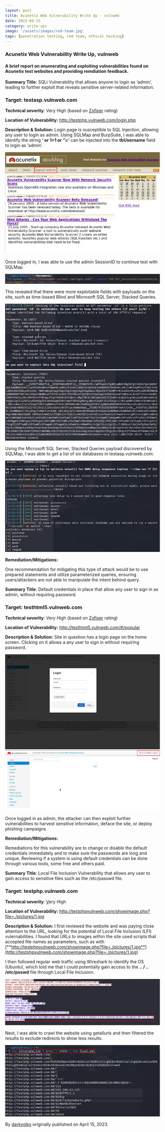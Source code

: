 ```yaml
---
layout: post
title: Acunetix Web Vulnerability Write Up - vulnweb
date: 2023-04-15
category: write-ups
image: '/assets/images/red-team.jpg'
tags: [penetration testing, red team, ethical hacking]
---
```


### Acunetix Web Vulnerability Write Up, vulnweb

#### A brief report on enumerating and exploiting vulnerabilities found on Acunetix test websites and providing remdiation feedback.

**Summary Title**: SQLi Vulnerability that allows anyone to login as ‘admin’, leading to further exploit that reveals sensitive server-related information.

### **Target:** testasp.vulnweb.com

**Technical severity**: Very High (based on [Zofixer](https://zofixer.com/vulnerability-definitions/) rating)

**Location of Vulnerability:** <http://testphp.vulnweb.com/login.php>

**Description & Solution:** Login page is susceptible to SQL Injection, allowing any user to login as admin. Using SQLMap and BurpSuite, I was able to identify the string **‘ or 1=1 or ‘’=’** can be injected into the **tbUsername** field to login as ‘admin’.

![](/assets/images/0oZdHkq1FW9B04hN4.png)

Once logged in, I was able to use the admin SessionID to continue test with SQLMap.

![](/assets/images/0BZMwEMyTtqvyuBf2.png)

This revealed that there were more exploitable fields with payloads on the site, such as time-based Blind and Microsoft SQL Server, Stacked Queries.

![](/assets/images/0A5ZSrm_myX2Frzuj.jpg)![](/assets/images/0h1deomXn9_b-8gIo.png)

Using the Microsoft SQL Server, Stacked Queries payload discovered by SQLMap, I was able to get a list of six databases in testasp.vulnweb.com:

![](/assets/images/0DrMwm_62jBMWxUnW.jpg)

**Remediation/Mitigations:**

One recommendation for mitigating this type of attack would be to use prepared statements and utilize parameterized queries, ensuring users/attackers are not able to manipulate the intent behind query.

**Summary Title**: Default credentials in place that allow any user to sign in as admin, without requiring password.

### **Target:** testhtml5.vulnweb.com

**Technical severity**: Very High (based on [Zofixer](https://zofixer.com/vulnerability-definitions/) rating)

**Location of Vulnerability:** <http://testhtml5.vulnweb.com/#/popular>

**Description & Solution:** Site in question has a login page on the home screen. Clicking on it allows a any user to sign in without requiring password.

![](/assets/images/0mwtAVumWCd2s8QoP.png)![](/assets/images/0zsmYy5hKDRmEeGkT.png)

Once logged in as admin, the attacker can then exploit further vulnerabilities to harvest sensitive information, deface the site, or deploy phishing campaigns.

**Remediation/Mitigations:**

Remediations for this vulnerability are to change or disable the default credentials immediately and to make sure the passwords are long and unique. Reviewing if a system is using default credentials can be done through various tools, some free and others paid.

**Summary Title**: Local File Inclusion Vulnerability that allows any user to gain access to sensitive files such as the /etc/passwd file.

### **Target:** testphp.vulnweb.com

**Technical severity**: [V](https://hostcogent.us14.list-manage.com/track/click?u=56c2f1609abf8ac0808259d18&id=a9808ad4ad&e=7c378303b1)ery High

**Location of Vulnerability:** <http://testphpvulnweb.com/showimage.php?file=./pictures/1.jpg>

**Description & Solution:** I first reviewed the website and was paying close attention to the URL, looking for the potential of Local File Inclusion (LFI) vulernabilities. I found that URLs to images within the site used scripts that accepted file names as parameters, such as with [**http://testphpvulnweb.com/showimage.php?file=./pictures/1.jpg**](http://testphpvulnweb.com/showimage.php?file=./pictures/1.jpg)

I then followed regular web traffic using Wireshark to identify the OS (Ubuntu), which told me that I could potentially gain access to the **.. / .. /etc/psswd** file through Local File Inclusion.

![](/assets/images/0VpAJPCy3gkhj8kWm.png)

Next, I was able to crawl the website using getallurls and then filtered the results to exclude redirects to show less results.

![](/assets/images/0PVFImcEEq8xNr9WT.jpg)

By [darkyolks](https://darkyolks.com) originally published on April 15, 2023.

